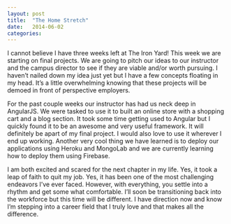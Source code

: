 ```yaml
---
layout: post
title:  "The Home Stretch"
date:   2014-06-02 
categories: 
---
```


I cannot believe I have three weeks left at The Iron Yard! This week we are starting on final projects. We are going to pitch our ideas to our instructor and the campus director to see if they are viable and/or worth pursuing. I haven’t nailed down my idea just yet but I have a few concepts floating in my head. It’s a little overwhelming knowing that these projects will be demoed in front of perspective employers. 

For the past couple weeks our instructor has had us neck deep in AngularJS. We were tasked to use it to built an online store with a shopping cart and a blog section. It took some time getting used to Angular but I quickly found it to be an awesome and very useful framework. It will definitely be apart of my final project. I would also love to use it wherever I end up working. Another very cool thing we have learned is to deploy our applications using Heroku and MongoLab and we are currently learning how to deploy them using Firebase.

I am both excited and scared for the next chapter in my life. Yes, it took a leap of faith to quit my job. Yes, it has been one of the most challenging endeavors I’ve ever faced. However, with everything, you settle into a rhythm and get some what comfortable. I’ll soon be transitioning back into the workforce but this time will be different. I have direction now and know I’m stepping into a career field that I truly love and that makes all the difference.